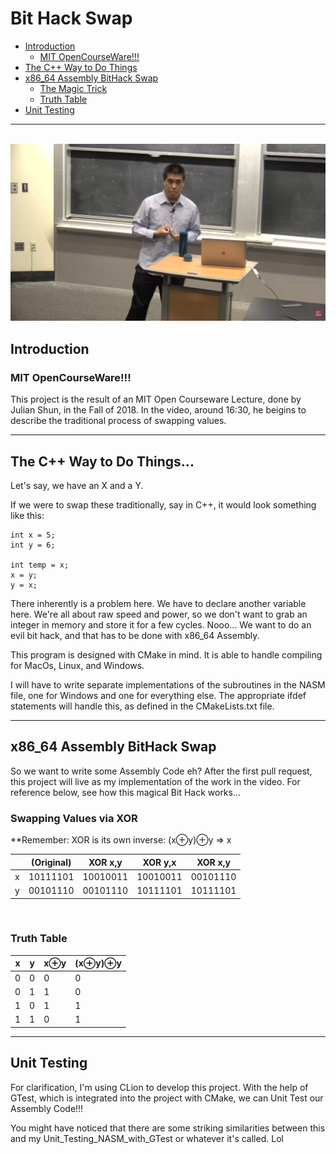 # Bit Hack Swap

* [Introduction](#introduction)
    + [MIT OpenCourseWare!!!](#mit-opencourseware)
* [The C++ Way to Do Things](#the-c-way-to-do-things)
* [x86_64 Assembly BitHack Swap](#x86_64-assembly-bithack-swap)
    + [The Magic Trick](#swapping-values-via-xor)
    + [Truth Table](#truth-table)
* [Unit Testing](#unit-testing)

---
<br />
<a href="https://www.youtube.com/watch?v=ZusiKXcz_ac&t=1179s"><img src="assets/images/Julian_Shun.png" alt="3. Bit Hacks"></a>

## Introduction

### MIT OpenCourseWare!!!

This project is the result of an MIT Open Courseware Lecture, done by Julian Shun, in the Fall of 2018. 
In the video, around 16:30, he beigins to describe the traditional process of swapping values.

---

## The C++ Way to Do Things...

Let's say, we have an X and a Y.

If we were to swap these traditionally, say in C++, it would look something like this:

    int x = 5;
    int y = 6;

    int temp = x;
    x = y;
    y = x;

There inherently is a problem here. We have to declare another variable here. We're all about raw speed and power,
so we don't want to grab an integer in memory and store it for a few cycles. Nooo... We want to do an evil bit hack,
and that has to be done with x86_64 Assembly.

This program is designed with CMake in mind. It is able to handle compiling for MacOs, Linux, and Windows. 

I will have to write separate implementations of the subroutines in the NASM file, one for Windows and one for 
everything else. The appropriate ifdef statements will handle this, as defined in the CMakeLists.txt file.

---

## x86_64 Assembly BitHack Swap
So we want to write some Assembly Code eh? After the first pull request, this project will live as my 
implementation of the work in the video. For reference below, see how this magical Bit Hack works...


### Swapping Values via XOR

**Remember: XOR is its own inverse:
        (x⊕y)⊕y => x

|     | (Original) | XOR x,y  | XOR y,x  | XOR x,y  |
|-----|------------|----------|----------|----------|
| x   | 10111101   | 10010011 | 10010011 | 00101110 |
| y   | 00101110   | 00101110 | 10111101 | 10111101 |
<br />

### Truth Table

| x   | y   | x⊕y | (x⊕y)⊕y |
|-----|-----|-----|---------|
| 0   | 0   | 0   | 0       |
| 0   | 1   | 1   | 0       |
| 1   | 0   | 1   | 1       |
| 1   | 1   | 0   | 1       |

---

## Unit Testing

For clarification, I'm using CLion to develop this project. With the help of GTest, which 
is integrated into the project with CMake, we can Unit Test our Assembly Code!!!

You might have noticed that there are some striking similarities between this and my 
Unit_Testing_NASM_with_GTest or whatever it's called. Lol


